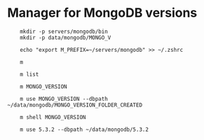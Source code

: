 # Manager for MongoDB versions

```console
    mkdir -p servers/mongodb/bin
    mkdir -p data/mongodb/MONGO_V

    echo "export M_PREFIX=~/servers/mongodb" >> ~/.zshrc

    m

    m list

    m MONGO_VERSION

    m use MONGO_VERSION --dbpath ~/data/mongodb/MONGO_VERSION_FOLDER_CREATED

    m shell MONGO_VERSION

```

```console
    m use 5.3.2 --dbpath ~/data/mongodb/5.3.2
```